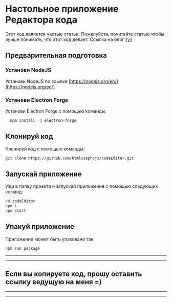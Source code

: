 # Настольное приложение Редактора кода

Этот код является частью статьи. Пожалуйста, почитайте статью чтобы лучше понимать, что этот код делает. 
Ссылка на блог [тут](https://zen.yandex.ru/vsevolodhtml)

## Предварительная подготовка

### Установи NodeJS

Установи NodeJS по ссылке [https://nodejs.org/en/](https://nodejs.org/en/)

### Установи Electron Forge

Установи Electron Forge с помощью команды:

```bash
  npm install -g electron-forge
```

## Клонируй код

Клонируй код с помощью команды:

```bash
git clone https://github.com/htmlcssphpjs/codeEditor.git
```

## Запускай приложение

Иди в папку проекта и запускай приложение с помощью следующих команд:

```bash
cd codeEditor
npm i
npm start
```

## Упакуй приложение

Приложение может быть упаковано так:

```bash
npm run package
```


---
---
Если вы копируете код, прошу оставить ссылку ведущую на меня =)
---
---
---
